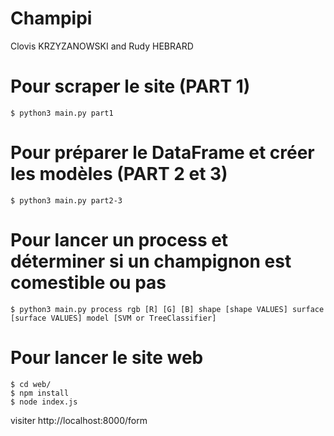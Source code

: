 # Champipi
Clovis KRZYZANOWSKI and Rudy HEBRARD

# Pour scraper le site (PART 1)
```console
$ python3 main.py part1
```

# Pour préparer le DataFrame et créer les modèles (PART 2 et 3)
```console
$ python3 main.py part2-3
```

# Pour lancer un process et déterminer si un champignon est comestible ou pas
```console
$ python3 main.py process rgb [R] [G] [B] shape [shape VALUES] surface [surface VALUES] model [SVM or TreeClassifier]
```

# Pour lancer le site web
```console
$ cd web/
$ npm install
$ node index.js
```
visiter http://localhost:8000/form